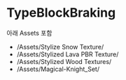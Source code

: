 # TypeBlockBraking
아래 Assets 포함
- /Assets/Stylize Snow Texture/
- /Assets/Stylized Lava PBR Texture/
- /Assets/Stylized Wood Textures/
- /Assets/Magical-Knight_Set/